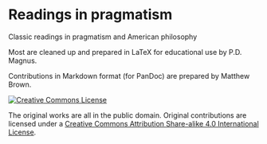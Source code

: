 # Readings in pragmatism
Classic readings in pragmatism and American philosophy

Most are cleaned up and prepared in LaTeX for educational use by P.D. Magnus.

Contributions in Markdown format (for PanDoc) are prepared by Matthew Brown.


[![Creative Commons License](https://i.creativecommons.org/l/by-sa/4.0/88x31.png)](http://creativecommons.org/licenses/by/4.0/)

The original works are all in the public domain. Original contributions are licensed under a [Creative Commons Attribution Share-alike 4.0 International License](http://creativecommons.org/licenses/by-sa/4.0/).
